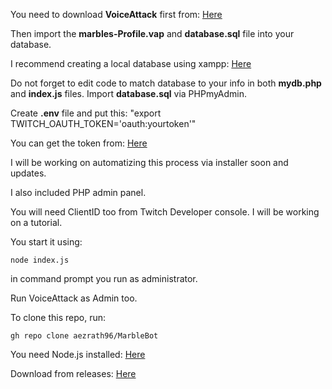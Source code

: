 You need to download **VoiceAttack** first from: [Here](https://voiceattack.com/)

Then import the **marbles-Profile.vap** and **database.sql** file into your database.

I recommend creating a local database using xampp: [Here](https://www.apachefriends.org/download.html)

Do not forget to edit code to match database to your info in both **mydb.php** and **index.js** files.
Import **database.sql** via PHPmyAdmin.

Create **.env** file and put this:
"export TWITCH_OAUTH_TOKEN='oauth:yourtoken'"

You can get the token from: [Here](https://twitchapps.com/tmi/)

I will be working on automatizing this process via installer soon and updates.

I also included PHP admin panel.

You will need ClientID too from Twitch Developer console.
I will be working on a tutorial.

You start it using:

`node index.js`

in command prompt you run as administrator.

Run VoiceAttack as Admin too.

To clone this repo, run:

`gh repo clone aezrath96/MarbleBot`

You need Node.js installed: [Here](https://nodejs.org/en/download/)

Download from releases: [Here](https://github.com/aezrath96/MarbleBot/releases/)